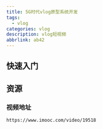 ```yaml
---
title: 5G时代vlog原型系统开发
tags:
  - vlog
categories: vlog
description: vlog短视频
abbrlink: ab42
---
```

## 快速入门

## 资源
### 视频地址

	https://www.imooc.com/video/19518